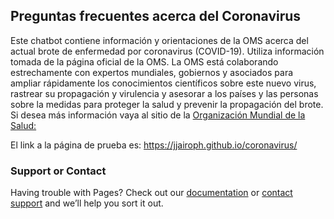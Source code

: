 ## Preguntas frecuentes acerca del Coronavirus

Este chatbot contiene información y orientaciones de la OMS acerca del actual brote de enfermedad por coronavirus (COVID-19). Utiliza información tomada de la página oficial de la OMS. La OMS está colaborando estrechamente con expertos mundiales, gobiernos y asociados para ampliar rápidamente los conocimientos científicos sobre este nuevo virus, rastrear su propagación y virulencia y asesorar a los países y las personas sobre la medidas para proteger la salud y prevenir la propagación del brote. Si desea más información vaya al sitio de la [Organización Mundial de la Salud:](https://www.who.int/es/emergencies/diseases/novel-coronavirus-2019/advice-for-public/q-a-coronaviruses)


El link a la página de prueba es:
https://jjairoph.github.io/coronavirus/



<script src="https://cdn.cai.tools.sap/webchat/webchat.js"
channelId="fb3bcfce-8339-4525-a388-3b6d62930603"
token="42b42b541a0d41209650497947c820ba"
id="cai-webchat"
></script>

<meta name="viewport" content="width=device-width">



### Support or Contact

Having trouble with Pages? Check out our [documentation](https://help.github.com/categories/github-pages-basics/) or [contact support](https://github.com/contact) and we’ll help you sort it out.
